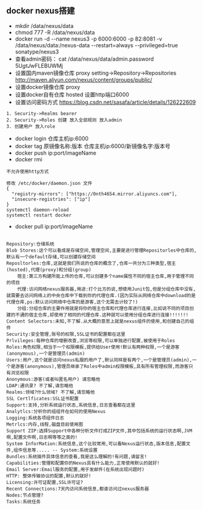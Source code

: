 ## docker nexus搭建
* mkdir /data/nexus/data
* chmod 777 -R /data/nexus/data
* docker run -d --name nexus3 -p 6000:6000 -p 82:8081 -v /data/nexus/data:/nexus-data --restart=always --privileged=true sonatype/nexus3
* 查看admin密码： cat /data/nexus/data/admin.password   5U$gtJ$wFLEBUWMj
* 设置国内maven镜像仓库 proxy setting->Repository->Repositories http://maven.aliyun.com/nexus/content/groups/public/
* 设置docker镜像仓库 proxy
* 设置docker自有仓库 hosted 设置http端口6000
* 设置访问密码方式  https://blog.csdn.net/sasafa/article/details/126222609
```
1. Security->Realms bearer
2. Security->Roles 创建 放入全部规则 放入admin
3. 创建用户 放入role
```
* docker login 仓库主机ip:6000
* docker tag 原镜像名称:版本 仓库主机ip:6000/新镜像名字:版本号
* docker push ip:port/imageName
* docker rmi 
```
不允许使用http方式

修改 /etc/docker/daemon.json 文件
{
  "registry-mirrors": ["https://0nth4654.mirror.aliyuncs.com"],
  "insecure-registries": ["ip"]
}
systemctl daemon-reload
systemctl restart docker 
```
* docker pull ip:port/imageName

```

Repository:仓储系统
Blob Stores:这个可以看成是存储空间,管理空间,主要是进行管理Repositorles中仓库的,默认有一个default存储,可以创建存储空间
Reposltorles:仓库,这就是我们所说的仓库的概念了,仓库一共分为三种类型,宿主(hosted),代理(proxy)和分组(group)
    宿主:第三方构建所能上传的仓库,可以创建多个name属性不同的宿主仓库,用于管理不同的项目
    代理:访问网络nexus服务器,用途:打个比方的说,想使用Junit包,但是分组仓库中没有,就需要去访问网络上的中央仓库中下载到你的代理仓库.(因为实际从网络仓库中download的是代理仓库,ps:默认访问网络中仓库的是游客,这个无需去计较了!)
    分组:分组仓库的主要作用就是将你的宿主仓库和代理仓库进行连接,比如说不同的项目创建的不通的宿主仓库,却使用了相同的代理仓库.这种就可以使用分组仓库进行连接!!!!!!!
Content Selectors:未知,不了解.从大概的意思上就是nexus组件的使用,和创建自己的组件
Security:安全管理,账号的权限,SSL证书的配置都在这里
Prlvileges:每种仓库的增删改查,浏览等权限,可以单独进行配置,被使用于Roles
Roles:角色权限,相当于一个权限模板,提供给User使用!默认有两种权限,一个是游客(anonymous),一个是管理员(admin)
Users:用户,这个就是访问nexus私服的用户了,默认同样是有两个,一个是管理员(admin),一个是游客(anonymous),管理员继承了Roles中admin权限模板,具有所有管理权限,而游客只有浏览权限
Anonymous:游客(或者叫匿名用户) 请忽略他
LDAP:通讯录? 不了解,请忽略他
Realms:领域?什么领域? 不了解,请忽略他
SSL Certlficates:SSL证书配置
Support:支持,分析系统运行状态,系统信息,日志查看都在这里
Analytlcs:分析你的组组件在如何的使用Nexus
Logging:系统各项组件日志
Metrlcs:内存,线程,磁盘目前使用图
Support ZIP:选择Support中各种分析文件打成ZIP文件,其中包括系统的运行状态啊,JVM啊,配置文件啊,日志啊等等之类的!
System InforMation:系统信息,这个比较常用,可以看Nexus运行状态,版本信息,配置文件,组件信息等..... -- System:系统设置
Bundles:系统插件具体信息的查看,我是这么理解的!有问题,请留言!
Capabilities:管理和配置你的Nexus具有什么能力,正常使用默认的就好!
Email Server:Email服务的配置,用于发邮件(在系统出现问题时)
HTTP: 整体传输协议的配置,默认的就好!
Licensing:许可证配置,SSL许可证?
Recent Connections:7天内访问系统信息,都谁访问过nexus服务器
Nodes:节点管理?
Tasks:系统任务

```
